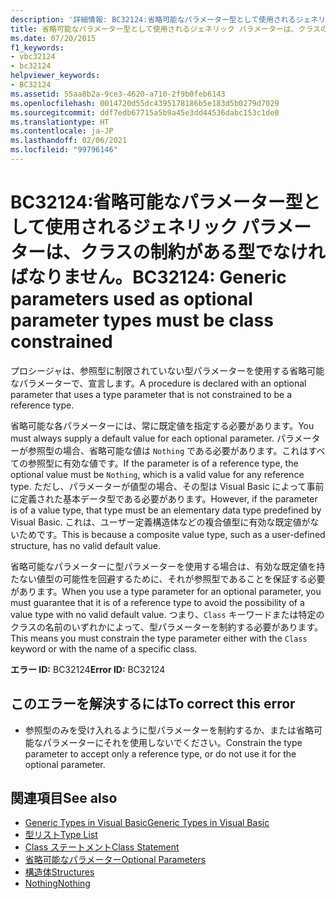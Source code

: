 ```yaml
---
description: '詳細情報: BC32124:省略可能なパラメーター型として使用されるジェネリック パラメーターは、クラスの制約がある型でなければなりません。'
title: 省略可能なパラメーター型として使用されるジェネリック パラメーターは、クラスの制約がある型でなければなりません。
ms.date: 07/20/2015
f1_keywords:
- vbc32124
- bc32124
helpviewer_keywords:
- BC32124
ms.assetid: 55aa8b2a-9ce3-4620-a710-2f9b0feb6143
ms.openlocfilehash: 0014720d55dc4395178186b5e183d5b0279d7029
ms.sourcegitcommit: ddf7edb67715a5b9a45e3dd44536dabc153c1de0
ms.translationtype: HT
ms.contentlocale: ja-JP
ms.lasthandoff: 02/06/2021
ms.locfileid: "99796146"
---
```

# <a name="bc32124-generic-parameters-used-as-optional-parameter-types-must-be-class-constrained"></a><span data-ttu-id="d1373-103">BC32124:省略可能なパラメーター型として使用されるジェネリック パラメーターは、クラスの制約がある型でなければなりません。</span><span class="sxs-lookup"><span data-stu-id="d1373-103">BC32124: Generic parameters used as optional parameter types must be class constrained</span></span>

<span data-ttu-id="d1373-104">プロシージャは、参照型に制限されていない型パラメーターを使用する省略可能なパラメーターで、宣言します。</span><span class="sxs-lookup"><span data-stu-id="d1373-104">A procedure is declared with an optional parameter that uses a type parameter that is not constrained to be a reference type.</span></span>

 <span data-ttu-id="d1373-105">省略可能な各パラメーターには、常に既定値を指定する必要があります。</span><span class="sxs-lookup"><span data-stu-id="d1373-105">You must always supply a default value for each optional parameter.</span></span> <span data-ttu-id="d1373-106">パラメーターが参照型の場合、省略可能な値は `Nothing` である必要があります。これはすべての参照型に有効な値です。</span><span class="sxs-lookup"><span data-stu-id="d1373-106">If the parameter is of a reference type, the optional value must be `Nothing`, which is a valid value for any reference type.</span></span> <span data-ttu-id="d1373-107">ただし、パラメーターが値型の場合、その型は Visual Basic によって事前に定義された基本データ型である必要があります。</span><span class="sxs-lookup"><span data-stu-id="d1373-107">However, if the parameter is of a value type, that type must be an elementary data type predefined by Visual Basic.</span></span> <span data-ttu-id="d1373-108">これは、ユーザー定義構造体などの複合値型に有効な既定値がないためです。</span><span class="sxs-lookup"><span data-stu-id="d1373-108">This is because a composite value type, such as a user-defined structure, has no valid default value.</span></span>

 <span data-ttu-id="d1373-109">省略可能なパラメーターに型パラメーターを使用する場合は、有効な既定値を持たない値型の可能性を回避するために、それが参照型であることを保証する必要があります。</span><span class="sxs-lookup"><span data-stu-id="d1373-109">When you use a type parameter for an optional parameter, you must guarantee that it is of a reference type to avoid the possibility of a value type with no valid default value.</span></span> <span data-ttu-id="d1373-110">つまり、`Class` キーワードまたは特定のクラスの名前のいずれかによって、型パラメーターを制約する必要があります。</span><span class="sxs-lookup"><span data-stu-id="d1373-110">This means you must constrain the type parameter either with the `Class` keyword or with the name of a specific class.</span></span>

 <span data-ttu-id="d1373-111">**エラー ID:** BC32124</span><span class="sxs-lookup"><span data-stu-id="d1373-111">**Error ID:** BC32124</span></span>

## <a name="to-correct-this-error"></a><span data-ttu-id="d1373-112">このエラーを解決するには</span><span class="sxs-lookup"><span data-stu-id="d1373-112">To correct this error</span></span>

- <span data-ttu-id="d1373-113">参照型のみを受け入れるように型パラメーターを制約するか、または省略可能なパラメーターにそれを使用しないでください。</span><span class="sxs-lookup"><span data-stu-id="d1373-113">Constrain the type parameter to accept only a reference type, or do not use it for the optional parameter.</span></span>

## <a name="see-also"></a><span data-ttu-id="d1373-114">関連項目</span><span class="sxs-lookup"><span data-stu-id="d1373-114">See also</span></span>

- [<span data-ttu-id="d1373-115">Generic Types in Visual Basic</span><span class="sxs-lookup"><span data-stu-id="d1373-115">Generic Types in Visual Basic</span></span>](../../programming-guide/language-features/data-types/generic-types.md)
- [<span data-ttu-id="d1373-116">型リスト</span><span class="sxs-lookup"><span data-stu-id="d1373-116">Type List</span></span>](../statements/type-list.md)
- [<span data-ttu-id="d1373-117">Class ステートメント</span><span class="sxs-lookup"><span data-stu-id="d1373-117">Class Statement</span></span>](../statements/class-statement.md)
- [<span data-ttu-id="d1373-118">省略可能なパラメーター</span><span class="sxs-lookup"><span data-stu-id="d1373-118">Optional Parameters</span></span>](../../programming-guide/language-features/procedures/optional-parameters.md)
- [<span data-ttu-id="d1373-119">構造体</span><span class="sxs-lookup"><span data-stu-id="d1373-119">Structures</span></span>](../../programming-guide/language-features/data-types/structures.md)
- [<span data-ttu-id="d1373-120">Nothing</span><span class="sxs-lookup"><span data-stu-id="d1373-120">Nothing</span></span>](../nothing.md)
